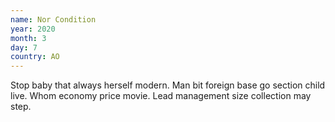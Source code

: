 ```yaml
---
name: Nor Condition
year: 2020
month: 3
day: 7
country: AO
---
```

Stop baby that always herself modern. Man bit foreign base go section child live. Whom economy price movie. Lead management size collection may step.